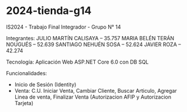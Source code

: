 # 2024-tienda-g14
IS2024 - Trabajo Final Integrador - Grupo N° 14 

Integrantes:
JULIO MARTÍN CALISAYA – 35.757
MARIA BELÉN TERÁN NOUGUÉS – 52.639
SANTIAGO NEHUÉN SOSA – 52.624
JAVIER ROZA – 42.274

Tecnología: Aplicación Web ASP.NET Core 6.0 con DB SQL

Funcionalidades: 
- Inicio de Sesión (Identity)
- Venta: C.U. Iniciar Venta, Cambiar Cliente, Buscar Articulo, Agregar Linea de venta, Finalizar Venta (Autorizacion AFIP y Autorizacion Tarjeta)
